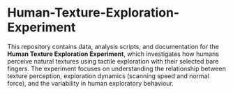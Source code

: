 # Human-Texture-Exploration-Experiment
This repository contains data, analysis scripts, and documentation for the **Human Texture Exploration Experiment**, which investigates how humans perceive natural textures using tactile exploration with their selected bare fingers. The experiment focuses on understanding the relationship between texture perception, exploration dynamics (scanning speed and normal force), and the variability in human exploratory behaviour.
